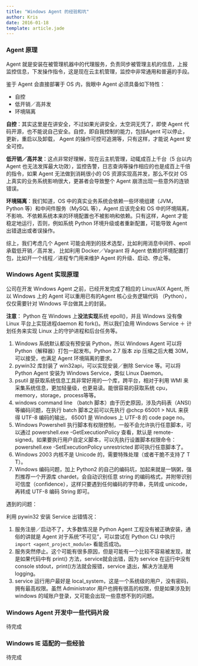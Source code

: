 ```yaml
---
title: "Windows Agent 的经验和坑"
author: Kris
date: 2016-01-18
template: article.jade
---
```


### Agent 原理
Agent 就是安装在被管理机器中的代理服务，负责同步被管理主机的信息，上报监控信息，下发操作指令，这是现在云主机管理，监控中非常通用和普遍的手段。

鉴于 Agent 会直接部署于 OS 内，我眼中 Agent 必须具备如下特性：

* 自控
* 低开销／高并发
* 环境隔离

**自控**：其实这里是在讲安全，不过如果光讲安全，太空洞无凭了，即使 Agent 代码开源，也不能说自己安全。自控，即自我控制的能力，包括Agent 可以停止，更新，重启以及卸载， Agent 的操作可控可追溯等，只有这样，才能说 Agent 安全可控。

**低开销／高并发**：这点非常好理解，现在云主机管理，动辄成百上千台（5 台以内 Agent 也无法发挥最大功效），监控告警，日志查询等操作相应的也是成百上千倍的指令，如果 Agent 无法做到消耗很小的 OS 资源实现高并发，那么不仅对 OS 上真实的业务系统影响很大，更甚者会导致整个 Agent 崩溃出现一些意外的连锁错误。

**环境隔离**：我们知道，OS 中的真实业务系统会依赖一些环境组建（JVM，Python 等）和中间件服务（MySQL 等），Agent 应该完全和 OS 中的环境隔离，不影响、不依赖系统本来的环境配置也不被影响和依赖。只有这样，Agent 才能稳定地运行，否则，例如系统 Python 环境升级或者重新配置，可能导致 Agent 出错退出或者误操作。

综上，我们考虑几个 Agent 可能会用到的技术选型，比如利用消息中间件、epoll 承载低开销／高并发， 比如利用 Docker／Vagrant 将 Agent 依赖的环境配置打包，比如开一个线程／进程专门用来维护 Agent 的升级、启动、停止等。


### Windows Agent 实现原理
公司在开发 Windows Agent 之前，已经开发完成了相应的 Linux/AIX Agent, 所以 Windows 上的 Agent 可以重用已有的Agent 核心业务逻辑代码 （Python），仅仅需要针对 Windows 平台做其上的封装。

**注意**： Python 在 Windows 上**没法实现**系统 epoll()，并且 Windows 没有像 Linux 平台上实现进程daemon 和 fork()。所以我们会用 Windows Service ＋ 计划任务来实现 Linux 上的守护进程和后台任务等。

1. Windows 系统默认都没有预安装 Python，所以 Windows Agent 可以将 Python（解释器）打包一起发布。Python 2.7 版本 zip 压缩之后大概 30M，可以接受，也满足 Agent 环境隔离的要求。
2. pywin32 库封装了 win32api，可以实现安装／删除 Service 等。可以将 Python Agent 安装为 Windows Service，类似 Linux Daemon。
3. psutil 是获取系统信息工具非常好用的一个库，跨平台，相对于利用 WMI 来采集系统信息，更加轻量级，也更易读。能很容易的获取系统 cpu，memory，storage，process等等。
4. windows command line （batch 脚本）由于历史原因，涉及内码表（ANSI）等编码问题，在执行 batch 脚本之前可以先执行 @chcp 65001 > NUL 来获得 UTF-8 编码的输出， 65001 是 Windows 上 UTF-8 的 code page no。
5. Windows Powershell 执行脚本有权限控制，一般不会允许执行任意脚本，可以通过 powershell.exe -GetExecutionPolicy 查看，默认是 remote-signed。如果要执行用户自定义脚本，可以先执行设置脚本权限命令：powershell.exe -SetExecutionPolicy unrestricted 即可执行任意脚本了。
6. Windows 2003 内核不是 Unicode 的，需要特殊处理（或者干脆不支持了 T T）。
7. Windows 编码问题，加上 Python2 的自己的编码坑，加起来就是一锅粥，强烈推荐一个开源库 chardet，会自动识别任意 string 的编码格式，并附带识别可信度（confidence），这样只要遇到任何编码的字符串，先转成 unicode，再转成 UTF-8 编码 String 即可。

遇到的问题：

利用 pywin32 安装 Service 出错情况：
1. 服务注册／启动不了，大多数情况是 Python Agent 工程没有被正确安装，通俗的讲就是 Agent 对于系统“不可见”，可以尝试在 Python CLI 中执行 `import <agent_project_module>` 看能否成功。
2. 服务突然停止。这个可能有很多原因，但是可能有一个比较不容易被发现，就是如果代码中有 print() 方法，service就会出错，因为 service 在运行中没有console stdout，print()方法就会报错，service 退出，解决方法是用logging。
3. service 运行用户最好是 local_system，这是一个系统级的用户，没有密码，拥有最高权限。虽然 Administrator 用户也拥有很高的权限，但是如果涉及到 windows 的域账户登录，又可能会出现一些意想不到的问题。


### Windows Agent 开发中一些代码片段

待完成

### Windows IE 适配的一些经验

待完成



